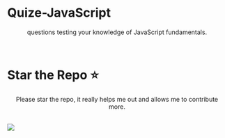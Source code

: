 # Quize-JavaScript
<p align="center">questions testing your knowledge of JavaScript fundamentals.</p><br>

# Star the Repo ⭐
<p align="center">Please star the repo, it really helps me out and allows me to contribute more.</p>
<br>
<img src="https://github.com/GarudaID/Quize-JavaScript/blob/main/assets/quiz.gif">
